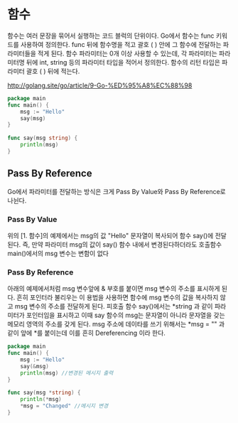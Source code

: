 # 함수 

함수는 여러 문장을 묶어서 실행하는 코드 블럭의 단위이다. Go에서 함수는 func 키워드를 사용하여 정의한다. func 뒤에 함수명을 적고 괄호 ( ) 안에 그 함수에 전달하는 파라미터들을 적게 된다. 함수 파라미터는 0개 이상 사용할 수 있는데, 각 파라미터는 파라미터명 뒤에 int, string 등의 파라미터 타입을 적어서 정의한다. 함수의 리턴 타입은 파라미터 괄호 ( ) 뒤에 적는다.

http://golang.site/go/article/9-Go-%ED%95%A8%EC%88%98

~~~go 
package main
func main() {
    msg := "Hello"
    say(msg)
}
 
func say(msg string) {
    println(msg)
}
~~~~

## Pass By Reference

Go에서 파라미터를 전달하는 방식은 크게 Pass By Value와 Pass By Reference로 나뉜다.

### Pass By Value

위의 [1. 함수]의 예제에서는 msg의 값 "Hello" 문자열이 복사되어 함수 say()에 전달된다. 즉, 만약 파라미터 msg의 값이 say() 함수 내에서 변경된다하더라도 호출함수 main()에서의 msg 변수는 변함이 없다


### Pass By Reference

아래의 예제에서처럼 msg 변수앞에 & 부호를 붙이면 msg 변수의 주소를 표시하게 된다. 흔히 포인터라 불리우는 이 용법을 사용하면 함수에 msg 변수의 값을 복사하지 않고 msg 변수의 주소를 전달하게 된다. 피호출 함수 say()에서는 *string 과 같이 파라미터가 포인터임을 표시하고 이때 say 함수의 msg는 문자열이 아니라 문자열을 갖는 메모리 영역의 주소를 갖게 된다. msg 주소에 데이타를 쓰기 위해서는 *msg = "" 과 같이 앞에 *를 붙이는데 이를 흔히 Dereferencing 이라 한다.

~~~go
package main
func main() {
    msg := "Hello"
    say(&msg)
    println(msg) //변경된 메시지 출력
}
 
func say(msg *string) {
    println(*msg)
    *msg = "Changed" //메시지 변경
}
~~~